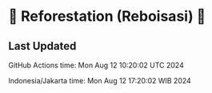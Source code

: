 
# 🌳 Reforestation (Reboisasi) 🌲

## Last Updated

GitHub Actions time: Mon Aug 12 10:20:02 UTC 2024

Indonesia/Jakarta time: Mon Aug 12 17:20:02 WIB 2024
